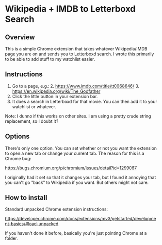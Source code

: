 # Wikipedia + IMDB to Letterboxd Search

## Overview

This is a simple Chrome extension that takes whatever Wikipedia/IMDB page you are on and sends you to Letterboxd search. I wrote this primarily to be able to add stuff to my watchlist easier.

## Instructions

1. Go to a page, e.g.:
	2. https://www.imdb.com/title/tt0068646/
	3. https://en.wikipedia.org/wiki/The_Godfather
2. Click the little button in your extension bar.
3. It does a search in Letterboxd for that movie. You can then add it to your watchlist or whatever.

Note: I dunno if this works on other sites. I am using a pretty crude string replacement, so I doubt it?

## Options

There's only one option. You can set whether or not you want the extension to open a new tab or change your current tab. The reason for this is a Chrome bug:

https://bugs.chromium.org/p/chromium/issues/detail?id=1299067

I originally had it set so that it changes your tab, but I found it annoying that you can't go "back" to Wikipedia if you want. But others might not care.

## How to install

Standard unpacked Chrome extension instructions:

https://developer.chrome.com/docs/extensions/mv3/getstarted/development-basics/#load-unpacked

If you haven't done it before, basically you're just pointing Chrome at a folder.